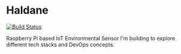 # Haldane
[![Build Status](https://drone.jtbarclay.dev/api/badges/jtbarclay/Haldane/status.svg)](https://drone.jtbarclay.dev/jtbarclay/Haldane)

Raspberry Pi based IoT Environmental Sensor I'm building to explore different tech stacks and DevOps concepts.